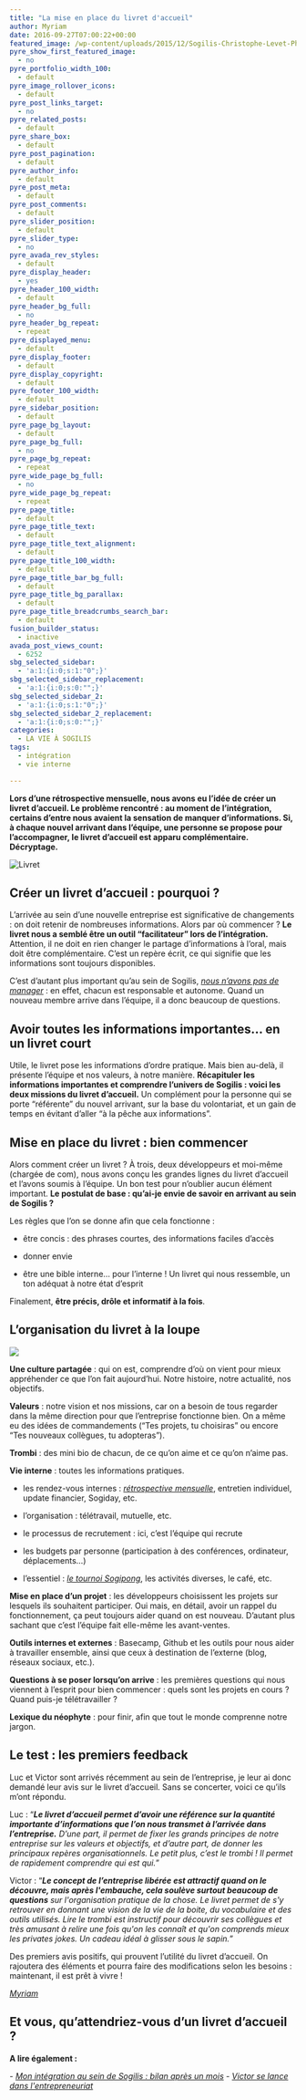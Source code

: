 ```yaml
---
title: "La mise en place du livret d'accueil"
author: Myriam
date: 2016-09-27T07:00:22+00:00
featured_image: /wp-content/uploads/2015/12/Sogilis-Christophe-Levet-Photographe-7811.jpg
pyre_show_first_featured_image:
  - no
pyre_portfolio_width_100:
  - default
pyre_image_rollover_icons:
  - default
pyre_post_links_target:
  - no
pyre_related_posts:
  - default
pyre_share_box:
  - default
pyre_post_pagination:
  - default
pyre_author_info:
  - default
pyre_post_meta:
  - default
pyre_post_comments:
  - default
pyre_slider_position:
  - default
pyre_slider_type:
  - no
pyre_avada_rev_styles:
  - default
pyre_display_header:
  - yes
pyre_header_100_width:
  - default
pyre_header_bg_full:
  - no
pyre_header_bg_repeat:
  - repeat
pyre_displayed_menu:
  - default
pyre_display_footer:
  - default
pyre_display_copyright:
  - default
pyre_footer_100_width:
  - default
pyre_sidebar_position:
  - default
pyre_page_bg_layout:
  - default
pyre_page_bg_full:
  - no
pyre_page_bg_repeat:
  - repeat
pyre_wide_page_bg_full:
  - no
pyre_wide_page_bg_repeat:
  - repeat
pyre_page_title:
  - default
pyre_page_title_text:
  - default
pyre_page_title_text_alignment:
  - default
pyre_page_title_100_width:
  - default
pyre_page_title_bar_bg_full:
  - default
pyre_page_title_bg_parallax:
  - default
pyre_page_title_breadcrumbs_search_bar:
  - default
fusion_builder_status:
  - inactive
avada_post_views_count:
  - 6252
sbg_selected_sidebar:
  - 'a:1:{i:0;s:1:"0";}'
sbg_selected_sidebar_replacement:
  - 'a:1:{i:0;s:0:"";}'
sbg_selected_sidebar_2:
  - 'a:1:{i:0;s:1:"0";}'
sbg_selected_sidebar_2_replacement:
  - 'a:1:{i:0;s:0:"";}'
categories:
  - LA VIE À SOGILIS
tags:
  - intégration
  - vie interne

---
```

**Lors d’une rétrospective mensuelle, nous avons eu l’idée de créer un livret d’accueil. Le problème rencontré : au moment de l’intégration, certains d’entre nous avaient la sensation de manquer d’informations. Si, à chaque nouvel arrivant dans l’équipe, une personne se propose pour l’accompagner, le livret d’accueil est apparu complémentaire. Décryptage.**

![Livret](/img/2015/12/Livret.jpg)

## Créer un livret d’accueil : pourquoi ?

L’arrivée au sein d’une nouvelle entreprise est significative de changements : on doit retenir de nombreuses informations. Alors par où commencer ? **Le livret nous a semblé être un outil “facilitateur” lors de l’intégration.** Attention, il ne doit en rien changer le partage d’informations à l’oral, mais doit être complémentaire. C’est un repère écrit, ce qui signifie que les informations sont toujours disponibles.

C’est d’autant plus important qu’au sein de Sogilis, _[nous n’avons pas de manager](https://blogbewhy.wordpress.com/2015/11/16/3-raisons-qui-font-de-lentreprise-liberee-un-veritable-avantage-concurrentiel/)_ : en effet, chacun est responsable et autonome. Quand un nouveau membre arrive dans l’équipe, il a donc beaucoup de questions.

## Avoir toutes les informations importantes… en un livret court

Utile, le livret pose les informations d’ordre pratique. Mais bien au-delà, il présente l’équipe et nos valeurs, à notre manière. **Récapituler les informations importantes et comprendre l’univers de Sogilis : voici les deux missions du livret d’accueil.** Un complément pour la personne qui se porte “référente” du nouvel arrivant, sur la base du volontariat, et un gain de temps en évitant d’aller “à la pêche aux informations”.

## Mise en place du livret : bien commencer

Alors comment créer un livret ? À trois, deux développeurs et moi-même (chargée de com), nous avons conçu les grandes lignes du livret d’accueil et l’avons soumis à l’équipe. Un bon test pour n’oublier aucun élément important. **Le postulat de base : qu’ai-je envie de savoir en arrivant au sein de Sogilis ?**

Les règles que l’on se donne afin que cela fonctionne :
  
- être concis : des phrases courtes, des informations faciles d’accès
  
- donner envie
  
- être une bible interne… pour l’interne ! Un livret qui nous ressemble, un ton adéquat à notre état d’esprit

Finalement, **être précis, drôle et informatif à la fois**.

## L’organisation du livret à la loupe

![](https://67.media.tumblr.com/7fa6955928df320edf7529696e102953/tumblr_inline_nz32xnD2id1t2p7ex_540.jpg)

**Une culture partagée** : qui on est, comprendre d’où on vient pour mieux appréhender ce que l’on fait aujourd’hui. Notre histoire, notre actualité, nos objectifs.

**Valeurs** : notre vision et nos missions, car on a besoin de tous regarder dans la même direction pour que l’entreprise fonctionne bien. On a même eu des idées de commandements (“Tes projets, tu choisiras” ou encore “Tes nouveaux collègues, tu adopteras”).

**Trombi** : des mini bio de chacun, de ce qu’on aime et ce qu’on n’aime pas.

**Vie interne** : toutes les informations pratiques.
  
- les rendez-vous internes : _[rétrospective mensuelle](http://sogilis.com/blog/retrospective-mensuelle/)_, entretien individuel, update financier, Sogiday, etc.
  
- l’organisation : télétravail, mutuelle, etc.
  
- le processus de recrutement : ici, c’est l’équipe qui recrute
  
- les budgets par personne (participation à des conférences, ordinateur, déplacements…)
  
- l’essentiel : _[le tournoi Sogipong](https://twitter.com/sogilis/status/586215615117062144)_, les activités diverses, le café, etc.

**Mise en place d’un projet** : les développeurs choisissent les projets sur lesquels ils souhaitent participer. Oui mais, en détail, avoir un rappel du fonctionnement, ça peut toujours aider quand on est nouveau. D’autant plus sachant que c’est l’équipe fait elle-même les avant-ventes.

**Outils internes et externes** : Basecamp, Github et les outils pour nous aider à travailler ensemble, ainsi que ceux à destination de l’externe (blog, réseaux sociaux, etc.).

**Questions à se poser lorsqu’on arrive** : les premières questions qui nous viennent à l’esprit pour bien commencer : quels sont les projets en cours ? Quand puis-je télétravailler ?

**Lexique du néophyte** : pour finir, afin que tout le monde comprenne notre jargon.

## Le test : les premiers feedback

Luc et Victor sont arrivés récemment au sein de l’entreprise, je leur ai donc demandé leur avis sur le livret d’accueil. Sans se concerter, voici ce qu’ils m’ont répondu.

Luc : “_**Le livret d’accueil permet d’avoir une référence sur la quantité importante d’informations que l’on nous transmet à l’arrivée dans l’entreprise.** D’une part, il permet de fixer les grands principes de notre entreprise sur les valeurs et objectifs, et d’autre part, de donner les principaux repères organisationnels. Le petit plus, c’est le trombi ! Il permet de rapidement comprendre qui est qui._”

Victor : “_**Le concept de l’entreprise libérée est attractif quand on le découvre, mais après l'embauche, cela soulève surtout beaucoup de questions** sur l'organisation pratique de la chose. Le livret permet de s'y retrouver en donnant une vision de la vie de la boite, du vocabulaire et des outils utilisés. Lire le trombi est instructif pour découvrir ses collègues et très amusant à relire une fois qu'on les connaît et qu'on comprends mieux les privates jokes. Un cadeau idéal à glisser sous le sapin._”

Des premiers avis positifs, qui prouvent l’utilité du livret d’accueil. On rajoutera des éléments et pourra faire des modifications selon les besoins : maintenant, il est prêt à vivre !

_[Myriam][1]_

## Et vous, qu’attendriez-vous d’un livret d’accueil ?

**A lire également :**

- _[Mon intégration au sein de Sogilis : bilan après un mois](http://sogilis.com/blog/integration-sogilis-bilan/)_
- _[Victor se lance dans l'entrepreneuriat](http://sogilis.com/blog/victor-entrepreneuriat/)_

[1]: https://fr.linkedin.com/in/myriammenneteau